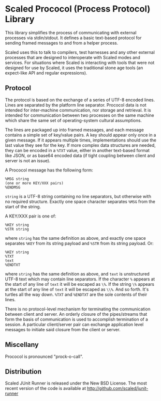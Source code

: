 # Scaled Prococol (Process Protocol) Library

This library simplifies the process of communicating with external processes via stdin/stdout. It
defines a basic text-based protocol for sending framed messages to and from a helper process.

Scaled uses this to talk to compilers, test harnesses and any other external processes that are
designed to interoperate with Scaled modes and services. For situations where Scaled is interacting
with tools that were not designed for use by Scaled, it uses the traditional stone age tools (an
expect-like API and regular expressions).

## Protocol

The protocol is based on the exchange of a series of UTF-8 encoded lines. Lines are separated by the
platform line separator. Prococol data is not intended for inter-machine communication, nor storage
and retrieval. It is intended for communication between two processes on the same machine which
share the same set of operating-system cultural assumptions.

The lines are packaged up into framed messages, and each message contains a simple set of key/value
pairs. A key should appear only once in a given message. If it appears multiple times,
implementations should use the last value they see for the key. If more complex data structures are
needed, they can be encoded in a `%TXT` value, either in another text-based format like JSON, or as
base64 encoded data (if tight coupling between client and server is not an issue).

A Prococol message has the following form:

    %MSG string
    (one or more KEY/XXX pairs)
    %ENDMSG

`string` is a UTF-8 string containing no line separators, but otherwise with no required structure.
Exactly one space character separates `%MSG` from the start of the string.

A KEY/XXX pair is one of:

    %KEY string
    %STR string

where `string` has the same definition as above, and exactly one space separates `%KEY` from its
string payload and `%STR` from its string payload. Or:

    %KEY string
    %TXT
    text
    %ENDTXT

where `string` has the same definition as above, and `text` is unstructured UTF-8 text which may
contain line separators. If the character `%` appears at the start of any line of `text` it will be
escaped as `\%`. If the string `\%` appears at the start of any line of `text` it will be escaped as
`\\%`. And so forth. It's turtles all the way down. `%TXT` and `%ENDTXT` are the sole contents of
their lines.

There is no protocol-level mechanism for terminating the communication between client and server. An
orderly closure of the pipes/streams that form the basis of communication is used to accomplish
termination of a session. A particular client/server pair can exchange application level messages to
initiate said closure from the client or server.

## Miscellany

Prococol is pronounced "prock-o-call".

## Distribution

Scaled JUnit Runner is released under the New BSD License. The most recent version of the code is
available at http://github.com/scaled/junit-runner

[JUnit]: http://junit.org
[Scaled]: https://github.com/scaled/scaled
